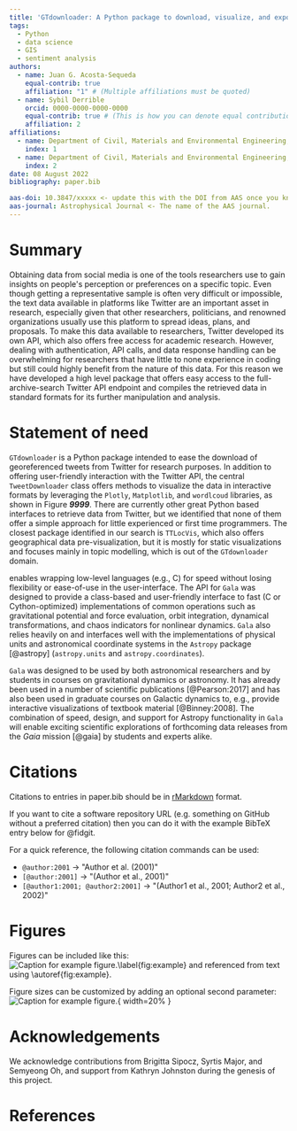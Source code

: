```yaml
---
title: 'GTdownloader: A Python package to download, visualize, and export georeferenced tweets'
tags:
  - Python
  - data science
  - GIS
  - sentiment analysis
authors:
  - name: Juan G. Acosta-Sequeda
    equal-contrib: true
    affiliation: "1" # (Multiple affiliations must be quoted)
  - name: Sybil Derrible
    orcid: 0000-0000-0000-0000
    equal-contrib: true # (This is how you can denote equal contributions between multiple authors)
    affiliation: 2
affiliations:
  - name: Department of Civil, Materials and Environmental Engineering, Associate Professor, University of Illinois at Chicago, USA
    index: 1
  - name: Department of Civil, Materials and Environmental Engineering, PhD student, University of Illinois at Chicago, USA
    index: 2
date: 08 August 2022
bibliography: paper.bib

aas-doi: 10.3847/xxxxx <- update this with the DOI from AAS once you know it.
aas-journal: Astrophysical Journal <- The name of the AAS journal.
---
```


# Summary

Obtaining data from social media is one of the tools researchers use to gain insights
on people's perception or preferences on a specific topic. Even though getting a
representative sample is often very difficult or impossible, the text data available
in platforms like Twitter are an important asset in research, especially given that 
other researchers, politicians, and renowned organizations usually use this platform 
to spread ideas, plans, and proposals. To make this data available to researchers, Twitter
developed its own API, which also offers free access for academic research. However, 
dealing with authentication, API calls, and data response handling can be overwhelming
for researchers that have little to none experience in coding but still could highly benefit
from the nature of this data. For this reason we have developed a high level package that
offers easy access to the full-archive-search Twitter API endpoint and compiles the 
retrieved data in standard formats for its further manipulation and analysis.


# Statement of need

`GTdownloader` is a Python package intended to ease the download of georeferenced
tweets from Twitter for research purposes. In addition to offering user-friendly
interaction with the Twitter API, the central `TweetDownloader` class offers 
methods to visualize the data in interactive formats by leveraging the `Plotly`,
`Matplotlib`, and `wordlcoud` libraries, as shown in Figure ***9999***. There are
currently other great Python based interfaces to retrieve data from Twitter, but
we identified that none of them offer a simple approach for little experienced or
first time programmers. The closest package identified in our search is `TTLocVis`,
which also offers geographical data pre-visualization, but it is mostly for static
visualizations and focuses mainly in topic modelling, which is out of the 
`GTdownloader` domain.


enables wrapping low-level languages (e.g., C) for speed without losing
flexibility or ease-of-use in the user-interface. The API for `Gala` was
designed to provide a class-based and user-friendly interface to fast (C or
Cython-optimized) implementations of common operations such as gravitational
potential and force evaluation, orbit integration, dynamical transformations,
and chaos indicators for nonlinear dynamics. `Gala` also relies heavily on and
interfaces well with the implementations of physical units and astronomical
coordinate systems in the `Astropy` package [@astropy] (`astropy.units` and
`astropy.coordinates`).

`Gala` was designed to be used by both astronomical researchers and by
students in courses on gravitational dynamics or astronomy. It has already been
used in a number of scientific publications [@Pearson:2017] and has also been
used in graduate courses on Galactic dynamics to, e.g., provide interactive
visualizations of textbook material [@Binney:2008]. The combination of speed,
design, and support for Astropy functionality in `Gala` will enable exciting
scientific explorations of forthcoming data releases from the *Gaia* mission
[@gaia] by students and experts alike.



# Citations

Citations to entries in paper.bib should be in
[rMarkdown](http://rmarkdown.rstudio.com/authoring_bibliographies_and_citations.html)
format.

If you want to cite a software repository URL (e.g. something on GitHub without a preferred
citation) then you can do it with the example BibTeX entry below for @fidgit.

For a quick reference, the following citation commands can be used:
- `@author:2001`  ->  "Author et al. (2001)"
- `[@author:2001]` -> "(Author et al., 2001)"
- `[@author1:2001; @author2:2001]` -> "(Author1 et al., 2001; Author2 et al., 2002)"

# Figures

Figures can be included like this:
![Caption for example figure.\label{fig:example}](figure.png)
and referenced from text using \autoref{fig:example}.

Figure sizes can be customized by adding an optional second parameter:
![Caption for example figure.](figure.png){ width=20% }

# Acknowledgements

We acknowledge contributions from Brigitta Sipocz, Syrtis Major, and Semyeong
Oh, and support from Kathryn Johnston during the genesis of this project.

# References